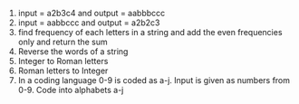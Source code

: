 1. input = a2b3c4 and output = aabbbccc
2. input = aabbccc and output = a2b2c3
3. find frequency of each letters in a string and add the even frequencies only and return the sum
4. Reverse the words of a string
5. Integer to Roman letters
6. Roman letters to Integer
7. In a coding language 0-9 is coded as a-j. Input is given as numbers from 0-9. Code into alphabets a-j
